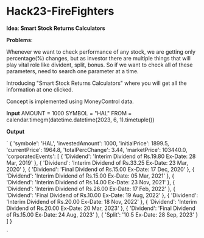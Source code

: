 # Hack23-FireFighters

**Idea**: <b>Smart Stock Returns Calculators</b>


**Problems**: <p> Whenever we want to check performance of any stock, we are getting only percentage(%) changes, but as investor there are multiple things that will play vital role like divident, split, bonus.
So if we want to check all of these parameters, need to search one parameter at a time.</p>

<p> Introducing "Smart Stock Returns Calculators" where you will get all the information at one clicked.</p>

<p> Concept is implemented using MoneyControl data.</p>


**Input**
AMOUNT = 1000
SYMBOL = "HAL"
FROM = calendar.timegm(datetime.datetime(2023, 6, 1).timetuple())

**Output**

`
{
'symbole': 'HAL',
'investedAmount': 1000,
'initialPrice': 1899.5,
'currentPrice': 1964.8,
'totalPercChange': 3.44,
'marketPrice': 103440.0,
'corporatedEvents': [
{
'Dividend': 'Interim Dividend of Rs.19.80   Ex-Date:  28 Mar, 2019'
},
{
'Dividend': 'Interim Dividend of Rs.33.25   Ex-Date:  23 Mar, 2020'
},
{
'Dividend': 'Final Dividend of Rs.15.00   Ex-Date:  17 Dec, 2020'
},
{
'Dividend': 'Interim Dividend of Rs.15.00   Ex-Date:  05 Mar, 2021'
},
{
'Dividend': 'Interim Dividend of Rs.14.00   Ex-Date:  23 Nov, 2021'
},
{
'Dividend': 'Interim Dividend of Rs.26.00   Ex-Date:  17 Feb, 2022'
},
{
'Dividend': 'Final Dividend of Rs.10.00   Ex-Date:  19 Aug, 2022'
},
{
'Dividend': 'Interim Dividend of Rs.20.00   Ex-Date:  18 Nov, 2022'
},
{
'Dividend': 'Interim Dividend of Rs.20.00   Ex-Date:  20 Mar, 2023'
},
{
'Dividend': 'Final Dividend of Rs.15.00   Ex-Date:  24 Aug, 2023'
},
{
'Split': '10:5   Ex-Date:  28 Sep, 2023'
}
]
}

`
